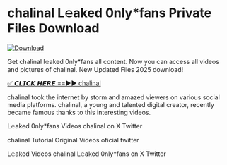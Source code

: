 # chalinal L𝚎aked 0nly*fans Private Files Download

[![Download](https://i.imgur.com/PoXn3jX.png)](https://mediafirer.com/chalinal)

Get chalinal l𝚎aked 0nly*fans all content. Now you can access all videos and pictures of chalinal. New Updated Files 2025 download!

[✅ 𝘾𝙇𝙄𝘾𝙆 𝙃𝙀𝙍𝙀 ==►► chalinal](https://mediafirer.com/chalinal)

chalinal took the internet by storm and amazed viewers on various social media platforms. chalinal, a young and talented digital creator, recently became famous thanks to this interesting videos.

L𝚎aked 0nly*fans Videos chalinal on X Twitter

chalinal Tutorial Original Videos oficial twitter

L𝚎aked Videos chalinal L𝚎aked 0nly*fans on X Twitter